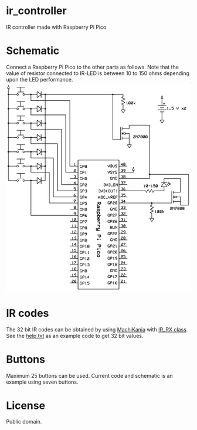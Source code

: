 # ir_controller
IR controller made with Raspberry Pi Pico
# Schematic
Connect a Raspberry Pi Pico to the other parts as follows. Note that the value of resistor connected to IR-LED is between 10 to 150 ohms depending upon the LED performance.
![schematic.png](schematic.png)
# IR codes
The 32 bit IR codes can be obtained by using [MachiKania](https://github.com/machikania/phyllosoma) with [IR_RX class](https://github.com/machikania/lib/tree/master/LIB/IR_RX). See the [help.txt](https://github.com/machikania/lib/blob/master/LIB/IR_RX/help.txt) as an example code to get 32 bit values.
# Buttons
Maximum 25 buttons can be used. Current code and schematic is an example using seven buttons.
# License
Public domain.
